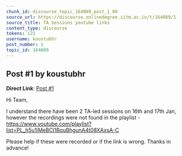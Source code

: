 ```yaml
---
chunk_id: discourse_topic_164089_post_1_00
source_url: https://discourse.onlinedegree.iitm.ac.in/t/164089/1
source_title: TA Sessions youtube links
content_type: discourse
tokens: 121
username: koustubhr
post_number: 1
topic_id: 164089
---
```


## Post #1 by koustubhr

**Direct Link**: [Post #1](https://discourse.onlinedegree.iitm.ac.in/t/164089/1)

Hi Team,

I understand there have been 2 TA-led sessions on 16th and 17th Jan, however the recordings were not found in the playlist - https://www.youtube.com/playlist?list=PL_h5u1jMeBCl1BquBhgunA4t08XAxsA-C

Please help if these were recorded or if the link is wrong. Thanks in advance!
